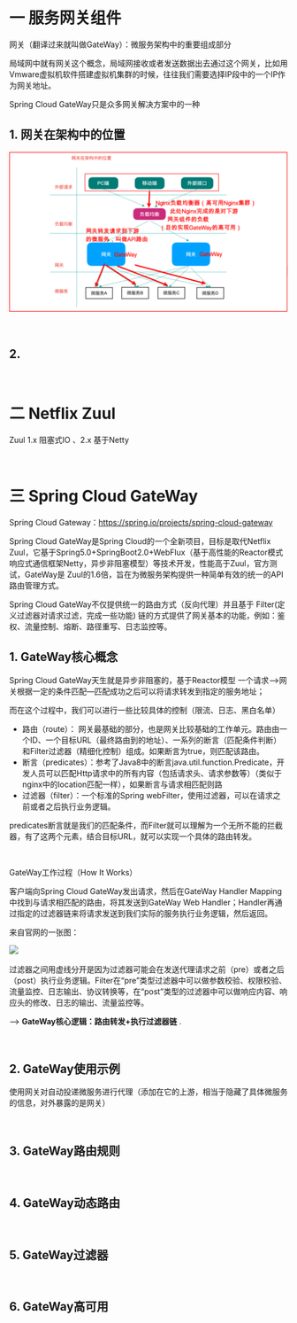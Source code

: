 # 一 服务网关组件

⽹关（翻译过来就叫做GateWay）：微服务架构中的重要组成部分

局域⽹中就有⽹关这个概念，局域⽹接收或者发送数据出去通过这个⽹关，⽐如⽤Vmware虚拟机软件搭建虚拟机集群的时候，往往我们需要选择IP段中的⼀个IP作为⽹关地址。

Spring Cloud GateWay只是众多⽹关解决⽅案中的⼀种



## 1. 网关在架构中的位置



![image-20220517132819933](vx_images/image-20220517132819933.png)



<br>



## 2. 



<br>



# 二 Netflix Zuul

Zuul 1.x 阻塞式IO 、2.x 基于Netty





<br>



# 三 Spring Cloud GateWay

Spring Cloud Gateway：https://spring.io/projects/spring-cloud-gateway

Spring Cloud GateWay是Spring Cloud的⼀个全新项⽬，⽬标是取代Netflix Zuul，它基于Spring5.0+SpringBoot2.0+WebFlux（基于⾼性能的Reactor模式响应式通信框架Netty，异步⾮阻塞模型）等技术开发，性能⾼于Zuul，官⽅测试，GateWay是
Zuul的1.6倍，旨在为微服务架构提供⼀种简单有效的统⼀的API路由管理⽅式。

Spring Cloud GateWay不仅提供统⼀的路由⽅式（反向代理）并且基于 Filter(定义过滤器对请求过滤，完成⼀些功能) 链的⽅式提供了⽹关基本的功能，例如：鉴权、流量控制、熔断、路径重写、⽇志监控等。



## 1. GateWay核⼼概念

Spring Cloud GateWay天⽣就是异步⾮阻塞的，基于Reactor模型
⼀个请求—>⽹关根据⼀定的条件匹配—匹配成功之后可以将请求转发到指定的服务地址；

⽽在这个过程中，我们可以进⾏⼀些⽐较具体的控制（限流、⽇志、⿊⽩名单）

- 路由（route）： ⽹关最基础的部分，也是⽹关⽐较基础的⼯作单元。路由由⼀个ID、⼀个⽬标URL（最终路由到的地址）、⼀系列的断⾔（匹配条件判断）和Filter过滤器（精细化控制）组成。如果断⾔为true，则匹配该路由。
- 断⾔（predicates）：参考了Java8中的断⾔java.util.function.Predicate，开发⼈员可以匹配Http请求中的所有内容（包括请求头、请求参数等）（类似于nginx中的location匹配⼀样），如果断⾔与请求相匹配则路
- 过滤器（filter）：⼀个标准的Spring webFilter，使⽤过滤器，可以在请求之前或者之后执⾏业务逻辑。

predicates断⾔就是我们的匹配条件，⽽Filter就可以理解为⼀个⽆所不能的拦截器，有了这两个元素，结合⽬标URL，就可以实现⼀个具体的路由转发。

<br>



GateWay⼯作过程（How It Works）

客户端向Spring Cloud GateWay发出请求，然后在GateWay Handler Mapping中找到与请求相匹配的路由，将其发送到GateWay Web Handler；Handler再通过指定的过滤器链来将请求发送到我们实际的服务执⾏业务逻辑，然后返回。

来⾃官⽹的⼀张图：

![](https://docs.spring.io/spring-cloud-gateway/docs/2.2.9.RELEASE/reference/html/images/spring_cloud_gateway_diagram.png)

过滤器之间⽤虚线分开是因为过滤器可能会在发送代理请求之前（pre）或者之后（post）执⾏业务逻辑。Filter在“pre”类型过滤器中可以做参数校验、权限校验、流量监控、⽇志输出、协议转换等，在“post”类型的过滤器中可以做响应内容、响应头的修改、⽇志的输出、流量监控等。

--> **GateWay核⼼逻辑：路由转发+执⾏过滤器链** . 



<br>



## 2. GateWay使用示例

使⽤网关对⾃动投递微服务进⾏代理（添加在它的上游，相当于隐藏了具体微服务的信息，对外暴露的是⽹关）







<br>



## 3. GateWay路由规则







<br>



## 4. GateWay动态路由







<br>



## 5. GateWay过滤器





<br>



## 6. GateWay高可用



<br>
